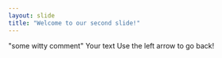 ```yaml
---
layout: slide
title: "Welcome to our second slide!"
---
```


"some witty comment"
Your text
Use the left arrow to go back!
